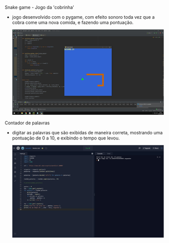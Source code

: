 Snake game - Jogo da 'cobrinha' 

+ jogo desenvolvido com o pygame, com efeito sonoro toda vez que a cobra come uma nova comida, e fazendo uma pontuação.

  ![snake_test](https://github.com/karendiz/python-projetos-e-estudos/blob/main/zero_ao_python_kenzie/snake_test.jpg)

Contador de palavras

+ digitar as palavras que são exibidas de maneira correta, mostrando uma pontuação de 0 a 10, e exibindo o tempo que levou.

  ![palavras](https://github.com/karendiz/python-projetos-e-estudos/blob/main/zero_ao_python_kenzie/palavras.jpg)
